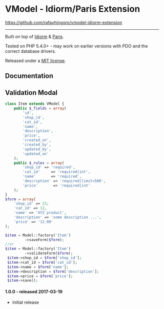 VModel - Idiorm/Paris Extension
=====
https://github.com/rafayhingoro/vmodel-idiorm-extension

---

Built on top of [Idiorm](http://github.com/j4mie/idiorm/) & [Paris](https://github.com/j4mie/paris).

Tested on PHP 5.4.0+ - may work on earlier versions with PDO and the correct database drivers.

Released under a [MIT license](http://en.wikipedia.org/wiki/MIT_licenses).

Documentation
-------------

Validation Modal
-------------------
```php
class Item extends VModel {
    public $_fields = array(
        'id',
        'shop_id',
        'cat_id',
        'name',
        'description',
        'price',
        'created_on',
        'created_by',
        'updated_by',
        'updated_on'
    );
    public $_rules = array(
        'shop_id' => 'required',
        'cat_id'     => 'required|int',
        'name'       => 'required',
        'description' => 'required|limit<500',
        'price'       => 'required|int'
    );
}
$form = array(
    'shop_id' => 23,
    'cat_id' => 12,
    'name' => 'XYZ product',
    'description' => 'some description ...',
    'price' => '12.00'
);

$item = Model::factory('Item')
         ->saveForm($form);
//or
$item = Model::factory('Item')
         ->validateForm($form);
 $item->shop_id = $form['shop_id'];
 $item->cat_id = $form['cat_id'];
 $item->name = $form['name'];
 $item->description = $form['description'];
 $item->price = $form['price'];
 $item->save();
```

#### 1.0.0 - released 2017-03-19

* Initial release
